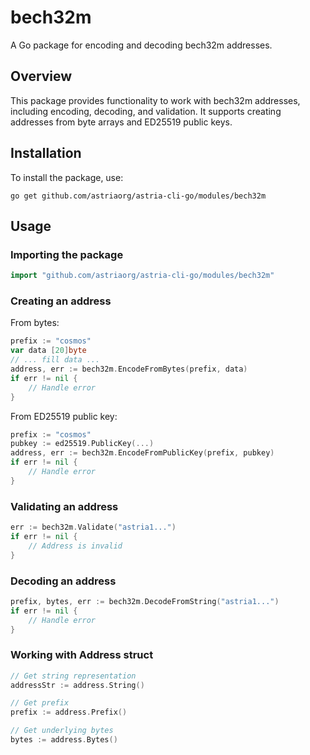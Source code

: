 # bech32m

A Go package for encoding and decoding bech32m addresses.

## Overview

This package provides functionality to work with bech32m addresses, including encoding, decoding, and validation. It supports creating addresses from byte arrays and ED25519 public keys.

## Installation

To install the package, use:

```
go get github.com/astriaorg/astria-cli-go/modules/bech32m
```

## Usage

### Importing the package

```go
import "github.com/astriaorg/astria-cli-go/modules/bech32m"
```

### Creating an address

From bytes:

```go
prefix := "cosmos"
var data [20]byte
// ... fill data ...
address, err := bech32m.EncodeFromBytes(prefix, data)
if err != nil {
    // Handle error
}
```

From ED25519 public key:

```go
prefix := "cosmos"
pubkey := ed25519.PublicKey(...)
address, err := bech32m.EncodeFromPublicKey(prefix, pubkey)
if err != nil {
    // Handle error
}
```

### Validating an address

```go
err := bech32m.Validate("astria1...")
if err != nil {
    // Address is invalid
}
```

### Decoding an address

```go
prefix, bytes, err := bech32m.DecodeFromString("astria1...")
if err != nil {
    // Handle error
}
```

### Working with Address struct

```go
// Get string representation
addressStr := address.String()

// Get prefix
prefix := address.Prefix()

// Get underlying bytes
bytes := address.Bytes()
```
